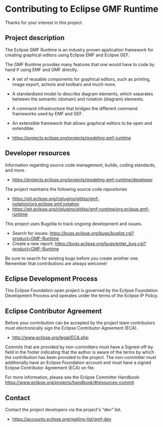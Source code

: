 # Contributing to Eclipse GMF Runtime

Thanks for your interest in this project.

## Project description

The Eclipse GMF Runtime is an industry proven application framework for creating graphical editors
using Eclipse EMF and Eclipse GEF.

The GMF Runtime provides many features that one would have to code by hand if using EMF and GMF directly.

- A set of reusable components for graphical editors, such as printing, image export, actions and toolbars and much more.
- A standardized model to describe diagram elements, which separates between the semantic (domain) and notation (diagram) elements.
- A command infrastructure that bridges the different command frameworks used by EMF and GEF.
- An extensible framework that allows graphical editors to be open and extendible.

- https://projects.eclipse.org/projects/modeling.gmf-runtime

## Developer resources

Information regarding source code management, builds, coding standards, and
more.

- https://projects.eclipse.org/projects/modeling.gmf-runtime/developer

The project maintains the following source code repositories

- https://git.eclipse.org/r/plugins/gitiles/gmf-notation/org.eclipse.gmf.notation
- https://git.eclipse.org/r/plugins/gitiles/gmf-runtime/org.eclipse.gmf-runtime

This project uses Bugzilla to track ongoing development and issues.

- Search for issues: https://bugs.eclipse.org/bugs/buglist.cgi?product=GMF-Runtime
- Create a new report: https://bugs.eclipse.org/bugs/enter_bug.cgi?product=GMF-Runtime

Be sure to search for existing bugs before you create another one. Remember that
contributions are always welcome!

## Eclipse Development Process

This Eclipse Foundation open project is governed by the Eclipse Foundation
Development Process and operates under the terms of the Eclipse IP Policy.

## Eclipse Contributor Agreement

Before your contribution can be accepted by the project team contributors must
electronically sign the Eclipse Contributor Agreement (ECA).

- http://www.eclipse.org/legal/ECA.php

Commits that are provided by non-committers must have a Signed-off-by field in
the footer indicating that the author is aware of the terms by which the
contribution has been provided to the project. The non-committer must
additionally have an Eclipse Foundation account and must have a signed Eclipse
Contributor Agreement (ECA) on file.

For more information, please see the Eclipse Committer Handbook:
https://www.eclipse.org/projects/handbook/#resources-commit

## Contact

Contact the project developers via the project's "dev" list.

- https://accounts.eclipse.org/mailing-list/gmf-dev
